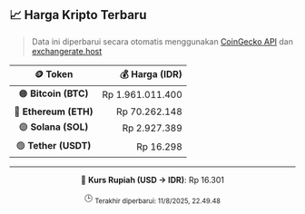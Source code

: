 

<!-- HARGA_KRIPTO -->
## 📈 Harga Kripto Terbaru

> Data ini diperbarui secara otomatis menggunakan [CoinGecko API](https://www.coingecko.com/) dan [exchangerate.host](https://exchangerate.host/)

<div align="center">

| 🪙 Token | 💰 Harga (IDR) |
|:------:|---------------:|
| 🟠 **Bitcoin (BTC)**   | Rp 1.961.011.400 |
| 🔵 **Ethereum (ETH)**  | Rp 70.262.148 |
| 🟣 **Solana (SOL)**    | Rp 2.927.389 |
| 🟢 **Tether (USDT)**   | Rp 16.298 |

---

💱 **Kurs Rupiah (USD → IDR)**: Rp 16.301

🕒 <sub>Terakhir diperbarui: 11/8/2025, 22.49.48</sub>

</div>
<!-- /HARGA_KRIPTO -->